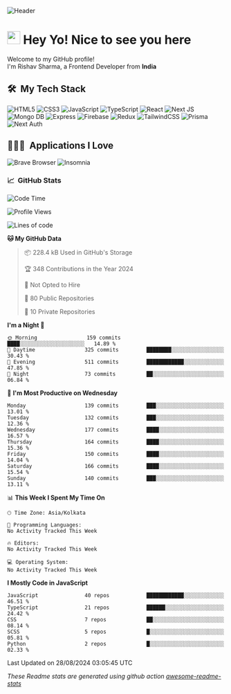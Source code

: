 ![Header](https://github.com/0xrishavsharma/0xrishavsharma/assets/63146727/d1ced55d-0def-4c32-8adf-552853988438)


<h1>
  <img src="https://emojis.slackmojis.com/emojis/images/1531849430/4246/blob-sunglasses.gif?1531849430" width="30"/> 
  Hey Yo! Nice to see you here 
<!--   <img src="https://user-images.githubusercontent.com/18350557/176309783-0785949b-9127-417c-8b55-ab5a4333674e.gif" width="30"/>  -->
</h1> 

<p>Welcome to my GitHub profile! </br> I'm Rishav Sharma, a Frontend Developer from <b>India</b>
<h2> 🛠 &nbsp;My Tech Stack</h3>

  ![HTML5](https://img.shields.io/badge/html5-%23E34F26.svg?style=for-the-badge&logo=html5&logoColor=white)
  ![CSS3](https://img.shields.io/badge/css3-%231572B6.svg?style=for-the-badge&logo=css3&logoColor=white)
  ![JavaScript](https://img.shields.io/badge/javascript-%23323330.svg?style=for-the-badge&logo=javascript&logoColor=%23F7DF1E)
  ![TypeScript](https://img.shields.io/badge/typescript-%23007ACC.svg?style=for-the-badge&logo=typescript&logoColor=white)
  ![React](https://img.shields.io/badge/react-%2320232a.svg?style=for-the-badge&logo=react&logoColor=%2361DAFB)
  ![Next JS](https://img.shields.io/badge/Next-black?style=for-the-badge&logo=next.js&logoColor=white)
  ![Mongo DB](https://img.shields.io/badge/MongoDB-13AA52?style=for-the-badge&logo=next.js&logoColor=white)
  ![Express](https://img.shields.io/badge/Express-1D1F21?style=for-the-badge&logo=express&logoColor=white)
  ![Firebase](https://img.shields.io/badge/Firebase-039BE5?style=for-the-badge&logo=Firebase&logoColor=white)
  ![Redux](https://img.shields.io/badge/redux-%23593d88.svg?style=for-the-badge&logo=redux&logoColor=white)
  ![TailwindCSS](https://img.shields.io/badge/tailwindcss-%2338B2AC.svg?style=for-the-badge&logo=tailwind-css&logoColor=white)
  ![Prisma](https://img.shields.io/badge/Prisma-3982CE?style=for-the-badge&logo=Prisma&logoColor=white)
  ![Next Auth](https://img.shields.io/badge/next--auth-3982CE?style=for-the-badge&logo=auth&logoColor=white)

<h2> 👨🏻‍💻 &nbsp;Applications I Love </h3>

  ![Brave Browser](https://img.shields.io/badge/-Brave_Browser-FB542B?style=for-the-badge&logo=brave&logoColor=white)
  ![Insomnia](https://img.shields.io/badge/-Insomnia-5849BE?style=for-the-badge&logo=insomnia&logoColor=white)


<h3> 📈 &nbsp;GitHub Stats </h3>

<!--START_SECTION:waka-->
![Code Time](http://img.shields.io/badge/Code%20Time-210%20hrs%2023%20mins-blue)

![Profile Views](http://img.shields.io/badge/Profile%20Views-0-blue)

![Lines of code](https://img.shields.io/badge/From%20Hello%20World%20I%27ve%20Written-8.3%20million%20lines%20of%20code-blue)

**🐱 My GitHub Data** 

> 📦 228.4 kB Used in GitHub's Storage 
 > 
> 🏆 348 Contributions in the Year 2024
 > 
> 🚫 Not Opted to Hire
 > 
> 📜 80 Public Repositories 
 > 
> 🔑 10 Private Repositories 
 > 
**I'm a Night 🦉** 

```text
🌞 Morning                159 commits         ████░░░░░░░░░░░░░░░░░░░░░   14.89 % 
🌆 Daytime                325 commits         ████████░░░░░░░░░░░░░░░░░   30.43 % 
🌃 Evening                511 commits         ████████████░░░░░░░░░░░░░   47.85 % 
🌙 Night                  73 commits          ██░░░░░░░░░░░░░░░░░░░░░░░   06.84 % 
```
📅 **I'm Most Productive on Wednesday** 

```text
Monday                   139 commits         ███░░░░░░░░░░░░░░░░░░░░░░   13.01 % 
Tuesday                  132 commits         ███░░░░░░░░░░░░░░░░░░░░░░   12.36 % 
Wednesday                177 commits         ████░░░░░░░░░░░░░░░░░░░░░   16.57 % 
Thursday                 164 commits         ████░░░░░░░░░░░░░░░░░░░░░   15.36 % 
Friday                   150 commits         ████░░░░░░░░░░░░░░░░░░░░░   14.04 % 
Saturday                 166 commits         ████░░░░░░░░░░░░░░░░░░░░░   15.54 % 
Sunday                   140 commits         ███░░░░░░░░░░░░░░░░░░░░░░   13.11 % 
```


📊 **This Week I Spent My Time On** 

```text
🕑︎ Time Zone: Asia/Kolkata

💬 Programming Languages: 
No Activity Tracked This Week

🔥 Editors: 
No Activity Tracked This Week

💻 Operating System: 
No Activity Tracked This Week
```

**I Mostly Code in JavaScript** 

```text
JavaScript               40 repos            ████████████░░░░░░░░░░░░░   46.51 % 
TypeScript               21 repos            ██████░░░░░░░░░░░░░░░░░░░   24.42 % 
CSS                      7 repos             ██░░░░░░░░░░░░░░░░░░░░░░░   08.14 % 
SCSS                     5 repos             █░░░░░░░░░░░░░░░░░░░░░░░░   05.81 % 
Python                   2 repos             █░░░░░░░░░░░░░░░░░░░░░░░░   02.33 % 
```




 Last Updated on 28/08/2024 03:05:45 UTC
<!--END_SECTION:waka-->
*These Readme stats are generated using github action [awesome-readme-stats](https://github.com/anmol098/waka-readme-stats)*
